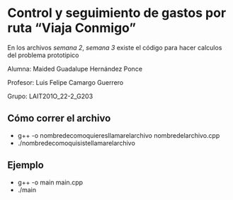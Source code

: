 # Control y seguimiento de gastos por ruta “Viaja Conmigo”

En los archivos *semana 2*, *semana 3*  existe el código para hacer calculos del problema prototipico

Alumna: Maided Guadalupe Hernández Ponce

Profesor: Luis Felipe Camargo Guerrero

Grupo: LAIT201O_22-2_G203

## Cómo correr el archivo

- g++ -o nombredecomoquieresllamarelarchivo nombredelarchivo.cpp
- ./nombredecomoquisistellamarelarchivo

 ## Ejemplo
- g++ -o main main.cpp
- ./main
